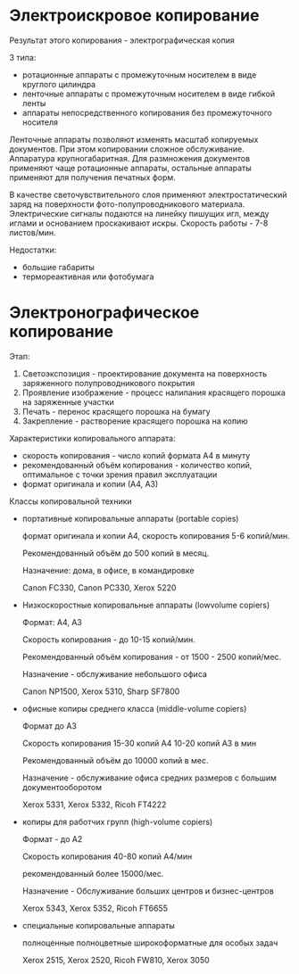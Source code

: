 # Электроискровое копирование

Результат этого копирования - электрографическая копия

3 типа:

- ротационные аппараты с промежуточным носителем в виде круглого цилиндра
- ленточные аппараты с промежуточным носителем в виде гибкой ленты
- аппараты непосредственного копирования без промежуточного носителя

Ленточные аппараты позволяют изменять масштаб копируемых документов. При этом копировании сложное обслуживание. Аппаратура крупногабаритная. Для размножения документов применяют чаще ротационные аппараты, остальные аппараты применяют для получения печатных форм.

В качестве светочувствительного слоя применяют электростатический заряд на поверхности фото-полупроводникового материала. Электрические сигналы подаются на линейку пишущих игл, между иглами и основанием проскакивают искры. Скорость работы - 7-8 листов/мин.

Недостатки:

- большие габариты
- термореактивная или фотобумага

# Электронографическое копирование

Этап:

1. Светоэкспозиция - проектирование документа на поверхность заряженного полупроводникового покрытия
2. Проявление изображение - процесс налипания красящего порошка на заряженные участки
3. Печать - перенос красящего порошка на бумагу
4. Закрепление - растворение красящего порошка на копию

Характеристики копировального аппарата:

- скорость копирования - число копий формата А4 в минуту
- рекомендованный объём копирования - количество копий, оптимальное с точки зрения правил эксплуатации
- формат оригинала и копии (А4, А3)

Классы копировальной техники

- портативные копировальные аппараты (portable copies) 

  формат оригинала и копии А4, скорость копирования 5-6 копий/мин.

  Рекомендованный объём до 500 копий в месяц.

  Назначение: дома, в офисе, в командировке

  Canon FC330, Canon PC330, Xerox 5220

- Низкоскоростные копировальные аппараты (lowvolume copiers)

  Формат: А4, А3

  Скорость копирования - до 10-15 копий/мин.

  Рекомендованный объём копирования - от 1500 - 2500 копий/мес.

  Назначение - обслуживание небольшого офиса

  Canon NP1500, Xerox 5310, Sharp SF7800

- офисные копиры среднего класса (middle-volume copiers)

  Формат до А3

  Скорость копирования 15-30 копий А4
                       10-20 копий А3 в мин

  Рекомендованный объём до 10000 копий в мес.

  Назначение - обслуживание офиса средних размеров с большим документооборотом

  Xerox 5331, Xerox 5332, Ricoh FT4222

- копиры для работчих групп (high-volume copiers)

  Формат - до А2

  Скорость копирования 40-80 копий А4/мин

  рекомендованный более 15000/мес.

  Назначение - Обслуживание больших центров и бизнес-центров

  Xerox 5343, Xerox 5352, Ricoh FT6655

- специальные копировальные аппараты

  полноценные полноцветные широкоформатные для особых задач

  Xerox 2515, Xerox 2520, Ricoh FW810, Xerox 3050